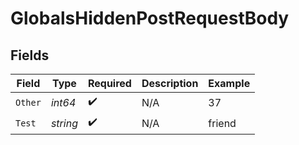 # GlobalsHiddenPostRequestBody


## Fields

| Field              | Type               | Required           | Description        | Example            |
| ------------------ | ------------------ | ------------------ | ------------------ | ------------------ |
| `Other`            | *int64*            | :heavy_check_mark: | N/A                | 37                 |
| `Test`             | *string*           | :heavy_check_mark: | N/A                | friend             |